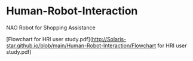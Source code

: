 # Human-Robot-Interaction
NAO Robot for Shopping Assistance

[Flowchart for HRI user study.pdf](http://Solaris-star.github.io/blob/main/Human-Robot-Interaction/Flowchart for HRI user study.pdf)
